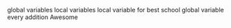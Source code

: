 global variables
local variables
local variable for best school
global variable
every addition
Awesome

